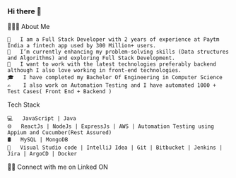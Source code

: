 ### Hi there 👋

👨🏻‍💻 About Me

    💼   I am a Full Stack Developer with 2 years of experience at Paytm India a fintech app used by 300 Million+ users.
    🔭   I’m currently enhancing my problem-solving skills (Data structures and Algorithms) and exploring Full Stack Development.
    🤔   I want to work with the latest technologies preferably backend although I also love working in front-end technologies.
    🎓   I have completed my Bachelor Of Engineering in Computer Science
    ✍️    I also work on Automation Testing and I have automated 1000 + Test Cases( Front End + Backend )

Tech Stack

    💻   JavaScript | Java
    🌐   ReactJs | NodeJs | ExpressJs | AWS | Automation Testing using Appium and Cucumber(Rest Assured)
    🛢   MySQL | MongoDB
    🔧   Visual Studio code | IntelliJ Idea | Git | Bitbucket | Jenkins | Jira | ArgoCD | Docker


🤝🏻 Connect with me on Linked ON

  
